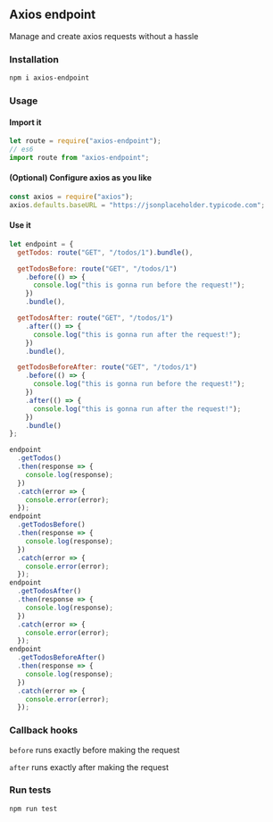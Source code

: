 ## Axios endpoint

Manage and create axios requests without a hassle

### Installation

```bash
npm i axios-endpoint
```

### Usage

#### Import it

```javascript
let route = require("axios-endpoint");
// es6
import route from "axios-endpoint";
```

#### (Optional) Configure axios as you like

```javascript
const axios = require("axios");
axios.defaults.baseURL = "https://jsonplaceholder.typicode.com";
```

#### Use it

```javascript
let endpoint = {
  getTodos: route("GET", "/todos/1").bundle(),

  getTodosBefore: route("GET", "/todos/1")
    .before(() => {
      console.log("this is gonna run before the request!");
    })
    .bundle(),

  getTodosAfter: route("GET", "/todos/1")
    .after(() => {
      console.log("this is gonna run after the request!");
    })
    .bundle(),

  getTodosBeforeAfter: route("GET", "/todos/1")
    .before(() => {
      console.log("this is gonna run before the request!");
    })
    .after(() => {
      console.log("this is gonna run after the request!");
    })
    .bundle()
};

endpoint
  .getTodos()
  .then(response => {
    console.log(response);
  })
  .catch(error => {
    console.error(error);
  });
endpoint
  .getTodosBefore()
  .then(response => {
    console.log(response);
  })
  .catch(error => {
    console.error(error);
  });
endpoint
  .getTodosAfter()
  .then(response => {
    console.log(response);
  })
  .catch(error => {
    console.error(error);
  });
endpoint
  .getTodosBeforeAfter()
  .then(response => {
    console.log(response);
  })
  .catch(error => {
    console.error(error);
  });
```

### Callback hooks

`before` runs exactly before making the request

`after` runs exactly after making the request

### Run tests

```bash
npm run test
```
